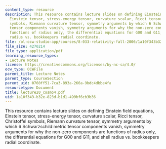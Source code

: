 ```yaml
---
content_type: resource
description: This resource contains lecture slides on defining Einstein field equations,
  Einstein tensor, stress-energy tensor, curvature scalar, Ricci tensor, Christoffel
  symbols, Riemann curvature tensor, symmetry arguments by which 6 Schwarzschild metric
  tensor components vanish, symmetry arguments for why the non-zero components are
  functions of radius only, the differential equations for G00 and G11, and shell
  radius vs. bookkeepers radial coordinate.
file: /ol-ocw-studio-app/courses/8-033-relativity-fall-2006/1a10f343b32e823db1d1499bf6cb3b36_lecture20_cosmo4.pdf
file_size: 4270214
file_type: application/pdf
learning_resource_types:
- Lecture Notes
license: https://creativecommons.org/licenses/by-nc-sa/4.0/
ocw_type: OCWFile
parent_title: Lecture Notes
parent_type: CourseSection
parent_uid: 0760ff51-7ca3-893a-266a-9bdc4dbbe4fa
resourcetype: Document
title: lecture20_cosmo4.pdf
uid: 1a10f343-b32e-823d-b1d1-499bf6cb3b36
---
```

This resource contains lecture slides on defining Einstein field equations, Einstein tensor, stress-energy tensor, curvature scalar, Ricci tensor, Christoffel symbols, Riemann curvature tensor, symmetry arguments by which 6 Schwarzschild metric tensor components vanish, symmetry arguments for why the non-zero components are functions of radius only, the differential equations for G00 and G11, and shell radius vs. bookkeepers radial coordinate.